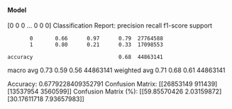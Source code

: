 #### Model
[0 0 0 ... 0 0 0]
Classification Report:
              precision    recall  f1-score   support

           0       0.66      0.97      0.79  27764588
           1       0.80      0.21      0.33  17098553

    accuracy                           0.68  44863141
   macro avg       0.73      0.59      0.56  44863141
weighted avg       0.71      0.68      0.61  44863141

Accuracy: 0.6779228409352791
Confusion Matrix:
[[26853149   911439]
 [13537954  3560599]]
Confusion Matrix (%):
[[59.85570426  2.03159872]
 [30.17611718  7.93657983]]
